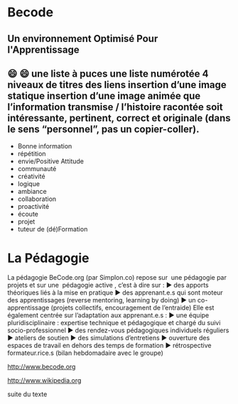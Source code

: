 # Becode
## Un environnement Optimisé Pour l'Apprentissage
:smile:
:smile:
    une liste à puces
    une liste numérotée
    4 niveaux de titres
    des liens
    insertion d’une image statique
    insertion d’une image animée
    que l’information transmise / l’histoire racontée soit intéressante, pertinent, correct et originale (dans le sens “personnel”, pas un copier-coller).
---------------------------------------------------------------------------------------------------------------------------------

* Bonne information
* répétition
* envie/Positive Attitude
* communauté
* créativité
* logique
* ambiance
* collaboration
* proactivité
* écoute
* projet
* tuteur de (dé)Formation

# La Pédagogie
La pédagogie BeCode.org (par Simplon.co) repose sur ​ une pédagogie par projets​ et sur
une ​ pédagogie active​ , c’est à dire sur :
▶ des apports théoriques liés à la mise en pratique
▶ des apprenant.e.s qui sont moteur des apprentissages (reverse mentoring, learning
by doing)
▶ un co-apprentissage (projets collectifs, encouragement de l’entraide)
Elle est également centrée sur l’adaptation aux apprenant.e.s :
▶ une équipe pluridisciplinaire : expertise technique et pédagogique et chargé du suivi
socio-professionnel
▶ des rendez-vous pédagogiques individuels réguliers
▶ ateliers de soutien
▶ des simulations d’entretiens
▶ ouverture des espaces de travail en dehors des temps de formation
▶ rétrospective formateur.rice.s (bilan hebdomadaire avec le groupe)

http://www.becode.org

http://www.wikipedia.org

suite du texte
